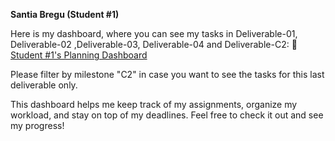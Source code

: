 **Santia Bregu (Student #1)**

Here is my dashboard, where you can see my tasks in Deliverable-01, Deliverable-02 ,Deliverable-03, Deliverable-04 and Deliverable-C2:
🔗 [Student #1's Planning Dashboard](https://github.com/users/javpalgon/projects/1/views/9)

Please filter by milestone "C2" in case you want to see the tasks for this last deliverable only.

This dashboard helps me keep track of my assignments, organize my workload, and stay on top of my deadlines. 
Feel free to check it out and see my progress!
